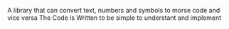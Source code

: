 A library that can convert text, numbers and symbols to morse code and vice versa
The Code is Written to be simple to understant and implement
